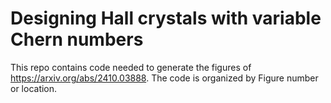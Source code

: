 # Designing Hall crystals with variable Chern numbers
This repo contains code needed to generate the figures of https://arxiv.org/abs/2410.03888. The code is organized by Figure number or location. 
